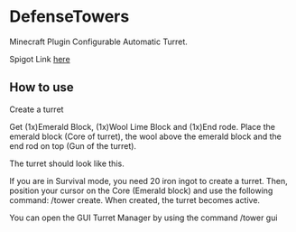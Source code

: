 # DefenseTowers
Minecraft Plugin Configurable Automatic Turret.

Spigot Link [here](https://www.spigotmc.org/resources/%E2%AD%90-defensetowers-%E2%AD%90automatic-turrets-plugin.90579/)

## How to use​

Create a turret

Get (1x)Emerald Block, (1x)Wool Lime Block and (1x)End rode.
Place the emerald block (Core of turret), the wool above the emerald block and the end rod on top (Gun of the turret).

The turret should look like this.

If you are in Survival mode, you need 20 iron ingot to create a turret.
Then, position your cursor on the Core (Emerald block) and use the following command: /tower create.
When created, the turret becomes active.

You can open the GUI Turret Manager by using the command /tower gui
